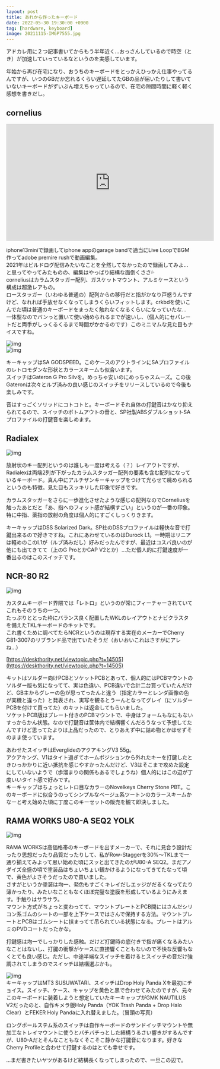 ```yaml
---
layout: post
title: あれから作ったキーボード
date: 2022-05-30 19:30:00 +0900
tag: [hardware, keyboard]
image: 20211115-IMGP7555.jpg
---
```


アドカレ用に２つ記事書いてからもう半年近く…おっさんしているので時空（とき）が加速していっているなというのを実感しています。  

年始から再び在宅になり、おうちのキーボードをとっかえひっかえ仕事やってるんですが、いつのGBだか忘れるくらい遅延してたGBの品が届いたりして書いていないキーボードがずいぶん増えちゃっているので、在宅の隙間時間に軽く軽く感想を書きだし。  

## cornelius

<iframe width="560" height="315" src="https://www.youtube.com/embed/vdhkk9U4Eko" title="YouTube video player" frameborder="0" allow="accelerometer; autoplay; clipboard-write; encrypted-media; gyroscope; picture-in-picture" allowfullscreen></iframe>

iphone13miniで録画してiphone appのgarage bandで適当にLive LoopでBGM作ってadobe premire rushで動画編集。  
2021年はビルドログ配信みたいなことを全然してなかったので録画してみよ…と思ってやってみたものの、編集はやっぱり結構な面倒くささ💦  
corneliusはカラムスタッガー配列、ガスケットマウント、アルミケースという構成は超激レアもの。  
ロースタッガー（いわゆる普通の）配列からの移行だと指がかなり戸惑うんですけど、なれれば手放せなくなってしまうくらいフィットします。crkbdを使いこんでた頃は普通のキーボードをまったく触れなくなるくらいになっていたな…  
一体型なのでバンっと置いて使い始められるまでが速いし、（個人的にセパレートだと両手がしっくるくるまで時間がかかるのです）このミニマムな見た目もナイスですね。  

![img](/assets/photos/20211115-IMGP7555.jpg)  
![img](/assets/photos/20211121-IMGP7625.jpg)  

キーキャップはSA GODSPEED。このケースのアウトラインにSAプロファイルのレトロモダンな形状とカラースキームも似合います。  
スイッチはGateron G Pro Silvを。めっちゃ安いのにめっちゃスムーズ。この後Gateronは次々とルブ済みの良い感じのスイッチをリリースしているので今後も楽しみです。  

音はすっごくソリッドにコトコトと。キーボードそれ自体の打鍵音はかなり抑えられてるので、スイッチのボトムアウトの音と、SP社製ABSダブルショットSAプロファイルの打鍵音を楽しめます。  

## Radialex

![img](/assets/photos/20220104-P1040006.jpg)  

放射状のキー配列というのは誰しも一度は考える（？）レイアウトですが、Radialexは両端2列が下がったカラムスタッガー配列の要素も含む配列になっているキーボード。真ん中にアルチザンキーキャップをつけて光らせて眺められるというのも特徴。見た目もスッキリした印象で好きです。  

カラムスタッガーをさらに一歩進化させたような感じの配列なのでCorneliusを触ったあとだと「あ、指へのフィット感が結構すごい」というのが一番の印象。特に中指、薬指の放射の角度は個人的にすごくしっくりきます。  

キーキャップはDSS Solarized Dark。SP社のDSSプロファイルは軽快な音で打鍵出来るので好きですね。これにあわせているのはDurock L1。一時期はリニアは軽めのこのL1が（ルブ済みだし）好みだったんですが、最近はコスパ良いのが他にも出てきてて（上のG ProとかCAP V2とか）…ただ個人的に打鍵速度が一番出るのはこのスイッチです。  

## NCR-80 R2

![img](/assets/photos/20220319-IMGP7774.jpg)  

カスタムキーボード界隈では「レトロ」というのが常にフィーチャーされていてこれもそのうちの一つ。  
たっぷりととった枠にバランス良く配置したWKLのレイアウトとナビクラスタを備えたTKLキーボードのキットです。  
これ書くために調べてたらNCRというのは現存する実在のメーカーでCherry G81-3007のリブランド品で出ていたそうだ（おいおいこれはさすがにアレね…）  

[https://deskthority.net/viewtopic.php?t=14505](https://deskthority.net/viewtopic.php?t=14505)  

キットはソルダー向けPCBとソケットPCBとあって、個人的にはPCBマウントのソルダー版も気になってて、実は色違い、PCB違いで合計二台買っていたんだけど、GB主からグレーの色が思ってったんと違う（指定カラーとレンダ画像の色が実機と違った）と発表され、実写を観るとうーんとなってグレイ（にソルダーPCBを付けて買ってた）のキットは返金してもらいました。  
ソケットPCB版はプレート付きのPCBマウントで、中身はフォームもなにもないすっからかん状態。なので打鍵音は筐体内で結構響くんだろうなって予想してたんですけど思ってたよりは上品だったので、とりあえず中に詰め物とかはせずそのまま使っています。  

あわせたスイッチはEverglideのアクアキングV3 55g。  
アクアキング、V1はタイト過ぎてホームポジションから外れたキーを打鍵したときひっかかりに近い抵抗を感じやすかったんだけど、V3はそこまで攻めた設定にしていないようで（歩溜まりの関係もあるでしょうね）個人的にはこの辺が丁度いいタイト感で好みです。  
キーキャップはちょっとレトロ目なカラーのNovelkeys Cherry Stone PBT。このキーボードに似合うのってシンプルなベージュ系ツートンのカラースキームかなーと考え始めた頃に丁度このキーセットの販売を観て即決しました。  

## RAMA WORKS U80-A SEQ2 YOLK

![img](/assets/photos/20220529-IMGP7857.jpg)  

RAMA WORKSは高価格帯のキーボードを出すメーカーで、それに見合う設計だったり思想だったり品質だったりして、私がRow-Staggerを30%～TKLまで一通り揃えてみよって思い始めた頃にスッと出てきたのがU80-A SEQ2。まだアノダイズ全盛の頃で塗装品はちょいちょい観かけるようになってきてたなって頃で、黄色がよさそうだったので買いました。  
さすがというか塗装は均一、発色もすごくキレイだしエッジがだるくなってたり薄かったり、みたいなこともなくほぼ完璧な塗膜を形成しているようにみえます。手触りはサラサラ。  
マウント方式がちょっと変わってて、マウントプレートとPCB間にはさんだシリコン系ゴムのシートの一部を上下ケースではさんで保持する方法。マウントプレートとPCBはゴムシートに挟まってて吊られている状態になる。プレートはアルミのPVDコートだったかな。  

打鍵感は均一でしっかりした感触。だけど打鍵時の底付きで指が痛くなるみたいなことはないし、打鍵の衝撃がケースに直接響くこともないので不快な反響もなくとても良い感じ。ただし、中途半端なスイッチを着けるとスイッチの音だけ強調されてしまうのでスイッチは結構選ぶかも。  

![img](/assets/photos/20220430-P4300038.jpg)  
キーキャップはMT3 SUSUWATARI、スイッチはDrop Holy Panda Xを最初にチョイス。スイッチ、ケース、キャップを黄色と黒で合わせてみたのですが、元々このキーボードに装着しようと想定していたキーキャップがGMK NAUTILUS V2だったのと、自作キメラ版Holy Panda（YOK Trash Panda + Drop Halo Clear）とFEKER Holy Pandaに入れ替えました。（冒頭の写真）  

ロングポールステム系のスイッチは自作キーボードのサンドイッチマウントや無加工なトレイマウントに使うとバチバチっとした結構うるさい響きがするんですが、U80-Aだとそんなこともなくそこそこ静かな打鍵音になります。好きなCherry Profileと合わせて打鍵するのはとても幸せです。  

…まだ書きたいヤツがあるけど結構長くなってしまったので、一旦この辺で。  
